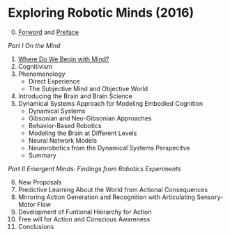 # Exploring Robotic Minds (2016)

0. [Forword](https://github.com/gritmind/review-paper/blob/master/book/exploring-robotic-minds/review/01_foreword.md) and [Preface](https://github.com/gritmind/review-paper/blob/master/book/exploring-robotic-minds/review/02_preface.md)

*Part I On the Mind*

1. [Where Do We Begin with Mind?](https://github.com/gritmind/review-paper/blob/master/book/exploring-robotic-minds/review/1_where-do-we-begin-with-mind.md)
2. Cognitivism
3. Phenomenology
   * Direct Experience
   * The Subjective Mind and Objective World
4. Introducing the Brain and Brain Science
5. Dynamical Systems Approach for Modeling Embodied Cognition
   * Dynamical Systems
   * Gibsonian and Neo-Gibsonian Approaches
   * Behavior-Based Robotics
   * Modeling the Brain at Different Levels
   * Neural Network Models
   * Neurorobotics from the Dynamical Systems Perspecitve
   * Summary

*Part II Emergent Minds: Findings from Robotics Experiments*

6. New Proposals
7. Predictive Learning About the World from Actional Consequences
8. Mirroring Action Generation and Recognition with Articulating Sensory-Motor Flow
9. Development of Funtional Hierarchy for Action
10. Free will for Action and Conscious Awareness
11. Conclusions
